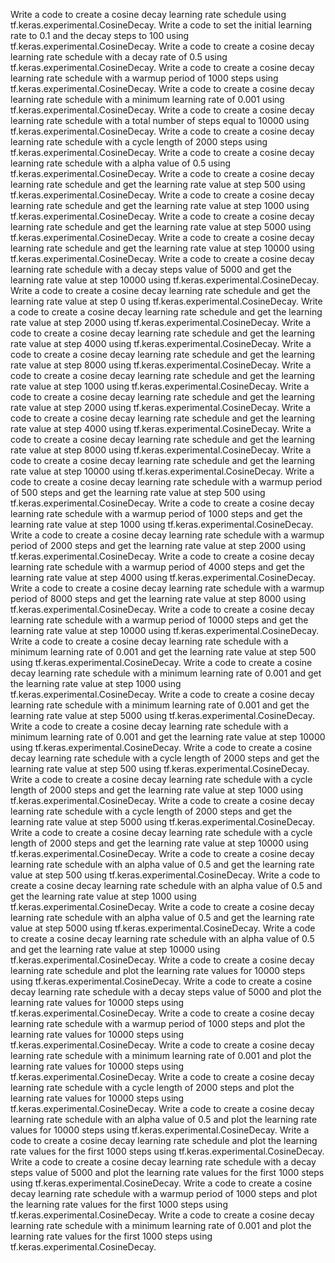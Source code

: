 Write a code to create a cosine decay learning rate schedule using tf.keras.experimental.CosineDecay.
Write a code to set the initial learning rate to 0.1 and the decay steps to 100 using tf.keras.experimental.CosineDecay.
Write a code to create a cosine decay learning rate schedule with a decay rate of 0.5 using tf.keras.experimental.CosineDecay.
Write a code to create a cosine decay learning rate schedule with a warmup period of 1000 steps using tf.keras.experimental.CosineDecay.
Write a code to create a cosine decay learning rate schedule with a minimum learning rate of 0.001 using tf.keras.experimental.CosineDecay.
Write a code to create a cosine decay learning rate schedule with a total number of steps equal to 10000 using tf.keras.experimental.CosineDecay.
Write a code to create a cosine decay learning rate schedule with a cycle length of 2000 steps using tf.keras.experimental.CosineDecay.
Write a code to create a cosine decay learning rate schedule with a alpha value of 0.5 using tf.keras.experimental.CosineDecay.
Write a code to create a cosine decay learning rate schedule and get the learning rate value at step 500 using tf.keras.experimental.CosineDecay.
Write a code to create a cosine decay learning rate schedule and get the learning rate value at step 1000 using tf.keras.experimental.CosineDecay.
Write a code to create a cosine decay learning rate schedule and get the learning rate value at step 5000 using tf.keras.experimental.CosineDecay.
Write a code to create a cosine decay learning rate schedule and get the learning rate value at step 10000 using tf.keras.experimental.CosineDecay.
Write a code to create a cosine decay learning rate schedule with a decay steps value of 5000 and get the learning rate value at step 10000 using tf.keras.experimental.CosineDecay.
Write a code to create a cosine decay learning rate schedule and get the learning rate value at step 0 using tf.keras.experimental.CosineDecay.
Write a code to create a cosine decay learning rate schedule and get the learning rate value at step 2000 using tf.keras.experimental.CosineDecay.
Write a code to create a cosine decay learning rate schedule and get the learning rate value at step 4000 using tf.keras.experimental.CosineDecay.
Write a code to create a cosine decay learning rate schedule and get the learning rate value at step 8000 using tf.keras.experimental.CosineDecay.
Write a code to create a cosine decay learning rate schedule and get the learning rate value at step 1000 using tf.keras.experimental.CosineDecay.
Write a code to create a cosine decay learning rate schedule and get the learning rate value at step 2000 using tf.keras.experimental.CosineDecay.
Write a code to create a cosine decay learning rate schedule and get the learning rate value at step 4000 using tf.keras.experimental.CosineDecay.
Write a code to create a cosine decay learning rate schedule and get the learning rate value at step 8000 using tf.keras.experimental.CosineDecay.
Write a code to create a cosine decay learning rate schedule and get the learning rate value at step 10000 using tf.keras.experimental.CosineDecay.
Write a code to create a cosine decay learning rate schedule with a warmup period of 500 steps and get the learning rate value at step 500 using tf.keras.experimental.CosineDecay.
Write a code to create a cosine decay learning rate schedule with a warmup period of 1000 steps and get the learning rate value at step 1000 using tf.keras.experimental.CosineDecay.
Write a code to create a cosine decay learning rate schedule with a warmup period of 2000 steps and get the learning rate value at step 2000 using tf.keras.experimental.CosineDecay.
Write a code to create a cosine decay learning rate schedule with a warmup period of 4000 steps and get the learning rate value at step 4000 using tf.keras.experimental.CosineDecay.
Write a code to create a cosine decay learning rate schedule with a warmup period of 8000 steps and get the learning rate value at step 8000 using tf.keras.experimental.CosineDecay.
Write a code to create a cosine decay learning rate schedule with a warmup period of 10000 steps and get the learning rate value at step 10000 using tf.keras.experimental.CosineDecay.
Write a code to create a cosine decay learning rate schedule with a minimum learning rate of 0.001 and get the learning rate value at step 500 using tf.keras.experimental.CosineDecay.
Write a code to create a cosine decay learning rate schedule with a minimum learning rate of 0.001 and get the learning rate value at step 1000 using tf.keras.experimental.CosineDecay.
Write a code to create a cosine decay learning rate schedule with a minimum learning rate of 0.001 and get the learning rate value at step 5000 using tf.keras.experimental.CosineDecay.
Write a code to create a cosine decay learning rate schedule with a minimum learning rate of 0.001 and get the learning rate value at step 10000 using tf.keras.experimental.CosineDecay.
Write a code to create a cosine decay learning rate schedule with a cycle length of 2000 steps and get the learning rate value at step 500 using tf.keras.experimental.CosineDecay.
Write a code to create a cosine decay learning rate schedule with a cycle length of 2000 steps and get the learning rate value at step 1000 using tf.keras.experimental.CosineDecay.
Write a code to create a cosine decay learning rate schedule with a cycle length of 2000 steps and get the learning rate value at step 5000 using tf.keras.experimental.CosineDecay.
Write a code to create a cosine decay learning rate schedule with a cycle length of 2000 steps and get the learning rate value at step 10000 using tf.keras.experimental.CosineDecay.
Write a code to create a cosine decay learning rate schedule with an alpha value of 0.5 and get the learning rate value at step 500 using tf.keras.experimental.CosineDecay.
Write a code to create a cosine decay learning rate schedule with an alpha value of 0.5 and get the learning rate value at step 1000 using tf.keras.experimental.CosineDecay.
Write a code to create a cosine decay learning rate schedule with an alpha value of 0.5 and get the learning rate value at step 5000 using tf.keras.experimental.CosineDecay.
Write a code to create a cosine decay learning rate schedule with an alpha value of 0.5 and get the learning rate value at step 10000 using tf.keras.experimental.CosineDecay.
Write a code to create a cosine decay learning rate schedule and plot the learning rate values for 10000 steps using tf.keras.experimental.CosineDecay.
Write a code to create a cosine decay learning rate schedule with a decay steps value of 5000 and plot the learning rate values for 10000 steps using tf.keras.experimental.CosineDecay.
Write a code to create a cosine decay learning rate schedule with a warmup period of 1000 steps and plot the learning rate values for 10000 steps using tf.keras.experimental.CosineDecay.
Write a code to create a cosine decay learning rate schedule with a minimum learning rate of 0.001 and plot the learning rate values for 10000 steps using tf.keras.experimental.CosineDecay.
Write a code to create a cosine decay learning rate schedule with a cycle length of 2000 steps and plot the learning rate values for 10000 steps using tf.keras.experimental.CosineDecay.
Write a code to create a cosine decay learning rate schedule with an alpha value of 0.5 and plot the learning rate values for 10000 steps using tf.keras.experimental.CosineDecay.
Write a code to create a cosine decay learning rate schedule and plot the learning rate values for the first 1000 steps using tf.keras.experimental.CosineDecay.
Write a code to create a cosine decay learning rate schedule with a decay steps value of 5000 and plot the learning rate values for the first 1000 steps using tf.keras.experimental.CosineDecay.
Write a code to create a cosine decay learning rate schedule with a warmup period of 1000 steps and plot the learning rate values for the first 1000 steps using tf.keras.experimental.CosineDecay.
Write a code to create a cosine decay learning rate schedule with a minimum learning rate of 0.001 and plot the learning rate values for the first 1000 steps using tf.keras.experimental.CosineDecay.